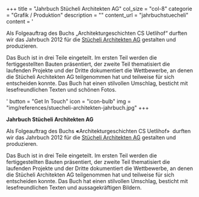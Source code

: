 +++
  title = "Jahrbuch Stücheli Architekten AG"
  col_size = "col-8"
  categorie = "Grafik / Produktion"
  description = ""
  content_url = "jahrbuchstuecheli"
  content = '<p>Als Folgeauftrag des Buchs &bdquo;Architekturgeschichten CS Uetlihof&ldquo; durften wir das Jahrbuch 2012 f&uuml;r die <u><a href="http://www.stuecheli.ch/">St&uuml;cheli Architekten AG</a></u> gestalten und produzieren.</p><p>Das Buch ist in drei Teile eingeteilt. Im ersten Teil werden die fertiggestellten Bauten pr&auml;sentiert, der zweite Teil thematisiert die laufenden Projekte und der Dritte dokumentiert die Wettbewerbe, an denen die St&uuml;cheli Architekten AG teilgenommen hat und teilweise f&uuml;r sich entscheiden konnte. Das Buch hat einen stilvollen Umschlag, besticht mit lesefreundlichen Texten und sch&ouml;nen Fotos.</p>'
  button = "Get In Touch"
  icon = "icon-bulb"
  img = "img/references/stuecheli-architekten-jahrbuch.jpg"
+++

<p><strong>Jahrbuch St&uuml;cheli Architekten AG</strong></p>

<p>Als Folgeauftrag des Buchs <strong>&laquo;</strong>Architekturgeschichten CS Uetlihof&raquo;&nbsp;&nbsp;durften wir das Jahrbuch 2012 f&uuml;r die <u><a href="http://www.stuecheli.ch/">St&uuml;cheli Architekten AG</a></u> gestalten und produzieren.</p>

<p>Das Buch ist in drei Teile eingeteilt. Im ersten Teil werden die fertiggestellten Bauten pr&auml;sentiert, der zweite Teil thematisiert die laufenden Projekte und der Dritte dokumentiert die Wettbewerbe, an denen die St&uuml;cheli Architekten AG teilgenommen hat und teilweise f&uuml;r sich entscheiden konnte. Das Buch hat einen stilvollen Umschlag, besticht mit lesefreundlichen Texten und aussagekr&auml;ftigen Bildern.</p>
